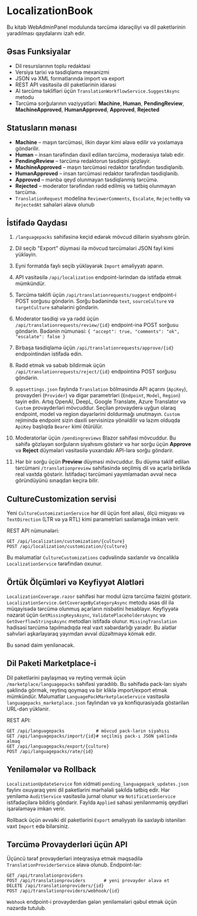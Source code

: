 # LocalizationBook

Bu kitab WebAdminPanel modulunda tərcümə idarəçiliyi və dil paketlərinin yaradılması qaydalarını izah edir.

## Əsas Funksiyalar
- Dil resurslarının toplu redaktəsi
- Versiya tarixi və təsdiqləmə mexanizmi
- JSON və XML formatlarında import və export
- REST API vasitəsilə dil paketlərinin idarəsi
- AI tərcümə təklifləri üçün `TranslationWorkflowService.SuggestAsync` metodu
- Tərcümə sorğularının vəziyyətləri: **Machine**, **Human**, **PendingReview**, **MachineApproved**, **HumanApproved**, **Approved**, **Rejected**

## Statusların mənası
- **Machine** – maşın tərcüməsi, ilkin dəyər kimi əlavə edilir və yoxlamaya göndərilir.
- **Human** – insan tərəfindən daxil edilən tərcümə, moderasiya tələb edir.
- **PendingReview** – tərcümə redaktorun təsdiqini gözləyir.
- **MachineApproved** – maşın tərcüməsi redaktor tərəfindən təsdiqlənib.
- **HumanApproved** – insan tərcüməsi redaktor tərəfindən təsdiqlənib.
- **Approved** – mənbə qeyd olunmayan təsdiqlənmiş tərcümə.
- **Rejected** – moderator tərəfindən rədd edilmiş və tətbiq olunmayan tərcümə.
- `TranslationRequest` modelinə `ReviewerComments`, `Escalate`, `RejectedBy` və `RejectedAt` sahələri əlavə olunub


## İstifadə Qaydası
1. `/languagepacks` səhifəsinə keçid edərək mövcud dillərin siyahısını görün.
2. Dil seçib "Export" düyməsi ilə mövcud tərcümələri JSON fayl kimi yükləyin.
3. Eyni formatda faylı seçib yükləyərək `Import` əməliyyatı aparın.
4. API vasitəsilə `/api/localization` endpoint-lərindən də istifadə etmək mümkündür.
5. Tərcümə təklifi üçün `/api/translationrequests/suggest` endpoint-i POST sorğusu göndərin.
   Sorğu bədənində `text`, `sourceCulture` və `targetCulture` sahələrini göndərin.
6. Moderator təsdiqi və ya rədd üçün `/api/translationrequests/review/{id}` endpoint-inə POST sorğusu göndərin.
   Bədənin nümunəsi:
   `{ "accept": true, "comments": "ok", "escalate": false }`
7. Birbaşa təsdiqləmə üçün `/api/translationrequests/approve/{id}` endpointindən istifadə edin.
8. Rədd etmək və səbəb bildirmək üçün `/api/translationrequests/reject/{id}` endpointinə POST sorğusu göndərin.
9. `appsettings.json` faylında `Translation` bölməsində API açarını (`ApiKey`),
   provayderi (`Provider`) və digər parametrləri (`Endpoint`, `Model`, `Region`)
   təyin edin. Artıq OpenAI, DeepL, Google Translate, Azure Translator və
   `Custom` provayderləri mövcuddur. Seçilən provayderə uyğun olaraq endpoint,
   model və region dəyərlərini doldurmağı unutmayın. `Custom` rejimində endpoint
   sizin daxili servisinizə yönəldilir və lazım olduqda `ApiKey` başlıqda `Bearer`
   kimi ötürülür.

10. Moderatorlar üçün `/pendingreviews` Blazor səhifəsi mövcuddur. Bu səhifə
    gözləyən sorğuların siyahısını göstərir və hər sorğu üçün **Approve** və
    **Reject** düymələri vasitəsilə yuxarıdakı API-lərə sorğu göndərir.
11. Hər bir sorğu üçün **Preview** düyməsi mövcuddur. Bu düymə təklif edilən
    tərcüməni `/translationpreview` səhifəsində seçilmiş dil və açarla birlikdə
    real vaxtda göstərir. İstifadəçi tərcüməni yayımlamadan əvvəl necə
    göründüyünü sınaqdan keçirə bilir.

## CultureCustomization servisi

Yeni `CultureCustomizationService` hər dil üçün font ailəsi, ölçü miqyası və
`TextDirection` (LTR və ya RTL) kimi parametrləri saxlamağa imkan verir.

REST API nümunələri:

```
GET /api/localization/customization/{culture}
POST /api/localization/customization/{culture}
```

Bu məlumatlar `CultureCustomizations` cədvəlində saxlanılır və öncəliklə
`LocalizationService` tərəfindən oxunur.

## Örtük Ölçümləri və Keyfiyyət Alətləri

`LocalizationCoverage.razor` səhifəsi hər modul üzrə tərcümə faizini göstərir.
`LocalizationService.GetCoverageByCategoryAsync` metodu əsas dil ilə
müqayisədə tərcümə olunmuş açarların nisbətini hesablayır. Keyfiyyətə nəzarət
üçün `GetMissingKeysAsync`, `ValidatePlaceholdersAsync` və
`GetOverflowStringsAsync` metodları istifadə olunur. `MissingTranslation`
hadisəsi tərcümə tapılmadıqda real vaxt xəbərdarlığı yaradır. Bu alətlər
səhvləri aşkarlayaraq yayımdan əvvəl düzəltməyə kömək edir.

Bu sənəd daim yenilənəcək.

## Dil Paketi Marketplace-i
Dil paketlərini paylaşmaq və reytinq vermək üçün `/marketplace/languagepacks` səhifəsi yaradılıb. Bu səhifədə pack-ları siyahı şəklində görmək, reytinq qoymaq və bir kliklə import/export etmək mümkündür. Məlumatlar `LanguagePackMarketplaceService` vasitəsilə `languagepacks_marketplace.json` faylından və ya konfiqurasiyada göstərilən URL-dən yüklənir.

REST API:
```
GET /api/languagepacks            # mövcud pack-ların siyahısı
GET /api/languagepacks/import/{id}# seçilmiş pack-ı JSON şəklində almaq
GET /api/languagepacks/export/{culture}
POST /api/languagepacks/rate/{id}
```

## Yeniləmələr və Rollback
`LocalizationUpdateService` fon xidməti `pending_languagepack_updates.json` faylını oxuyaraq yeni dil paketlərini mərhələli şəkildə tətbiq edir. Hər yeniləmə `AuditService` vasitəsilə jurnal olunur və `NotificationService` istifadəçilərə bildiriş göndərir. Faylda `Applied` sahəsi yenilənməmiş qeydləri işarələməyə imkan verir.

Rollback üçün əvvəlki dil paketlərini `Export` əməliyyatı ilə saxlayıb istənilən vaxt `Import` edə bilərsiniz.

## Tərcümə Provayderləri üçün API
Üçüncü tərəf provayderləri inteqrasiya etmək məqsədilə `TranslationProviderService` əlavə olunub. Endpoint-lər:
```
GET /api/translationproviders
POST /api/translationproviders       # yeni provayder əlavə et
DELETE /api/translationproviders/{id}
POST /api/translationproviders/webhook/{id}
```
`Webhook` endpoint-i provayderdən gələn yeniləmələri qəbul etmək üçün nəzərdə tutulub.
